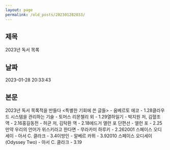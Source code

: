 ```yaml
---
layout: page
permalink: /old_posts/202301282033/
---
```


## 제목
2023년 독서 목록

## 날짜
2023-01-28 20:33:43

## 본문
2023년 독서 목록적을 만들다 <특별한 기회에 쓴 글들> - 움베르토 에코 - 1.28클라우드 시스템을 관리하는 기술 - 토머스 리몬첼리 외 - 1.29열하일기 - 박지원 저, 김혈조 역 - 2.16홍길동전 - 허균 저, 김탁환 역 - 2.18에드거 앨런 포 단편선 - 앨런 포 - 2.25만약 우리의 언어가 위스키라고 한다면 - 무라카미 하루키 - 2.262001 스페이스 오디세이 - 아서 C. 클라크 - 3.4이방인 - 알베르 카뮈 - 3.92010 스페이스 오디세이 (Odyssey Two) - 아서 C. 클라크 - 3.19